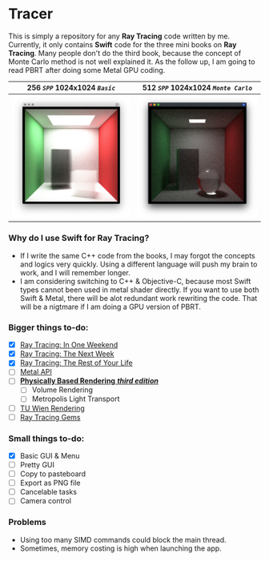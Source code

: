 # Tracer
This is simply a repository for any **Ray Tracing** code written by me. Currently, it only contains **Swift** code for the three mini books on **Ray Tracing**. Many people don't do the third book, because the concept of Monte Carlo method is not well explained it. As the follow up, I am going to read PBRT after doing some Metal GPU coding. 

256 *`SPP`* 1024x1024 *`Basic`*  | 512 *`SPP`* 1024x1024 *`Monte Carlo`*
:---:|:---:
![](Captures/capture_c.png) | ![](Captures/capture_d.png)


### Why do I use Swift for Ray Tracing?
- If I write the same C++ code from the books, I may forgot the concepts and logics very quickly. Using a different language will push my brain to work, and I will remember longer. 
- I am considering switching to C++ & Objective-C, because most Swift types cannot been used in metal shader directly. If you want to use both Swift & Metal, there will be alot redundant work rewriting the code. That will be a nigtmare if I am doing a GPU version of PBRT.

### Bigger things to-do:
- [x] [Ray Tracing: In One Weekend](https://raytracing.github.io/books/RayTracingInOneWeekend.html)
- [x] [Ray Tracing: The Next Week](https://raytracing.github.io/books/RayTracingTheNextWeek.html)
- [x] [Ray Tracing: The Rest of Your Life](https://raytracing.github.io/books/RayTracingTheRestOfYourLife.html)
- [ ] [Metal API](https://developer.apple.com/documentation/metal)
- [ ] [**Physically Based Rendering** __*third edition*__](http://www.pbr-book.org/)
    - [ ] Volume Rendering
    - [ ] Metropolis Light Transport
   
- [ ] [TU Wien Rendering](https://www.cg.tuwien.ac.at/courses/Rendering/VU.SS2020.html)
- [ ] [Ray Tracing Gems](https://www.realtimerendering.com/raytracinggems/)

### Small things to-do:
- [x] Basic GUI & Menu
- [ ] Pretty GUI 
- [ ] Copy to pasteboard
- [ ] Export as PNG file
- [ ] Cancelable tasks 
- [ ] Camera control

### Problems
- Using too many SIMD commands could block the main thread.
- Sometimes, memory costing is high when launching the app.
